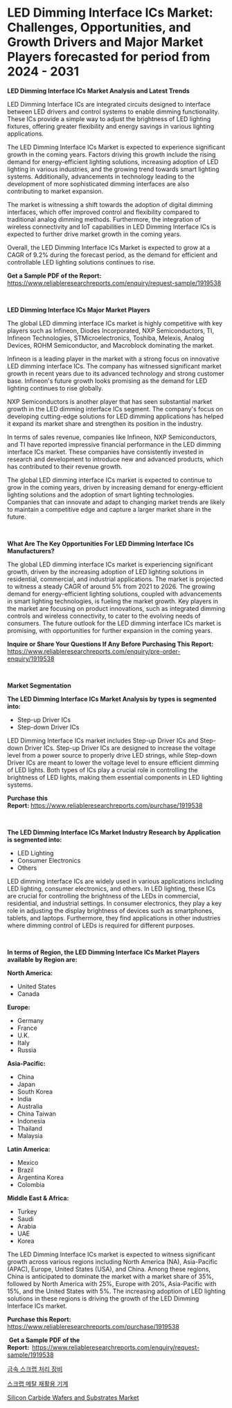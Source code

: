 <p><h1>LED Dimming Interface ICs Market: Challenges, Opportunities, and Growth Drivers and Major Market Players forecasted for period from 2024 - 2031</h1></p><p><strong>LED Dimming Interface ICs Market Analysis and Latest Trends</strong></p>
<p><p>LED Dimming Interface ICs are integrated circuits designed to interface between LED drivers and control systems to enable dimming functionality. These ICs provide a simple way to adjust the brightness of LED lighting fixtures, offering greater flexibility and energy savings in various lighting applications.</p><p>The LED Dimming Interface ICs Market is expected to experience significant growth in the coming years. Factors driving this growth include the rising demand for energy-efficient lighting solutions, increasing adoption of LED lighting in various industries, and the growing trend towards smart lighting systems. Additionally, advancements in technology leading to the development of more sophisticated dimming interfaces are also contributing to market expansion.</p><p>The market is witnessing a shift towards the adoption of digital dimming interfaces, which offer improved control and flexibility compared to traditional analog dimming methods. Furthermore, the integration of wireless connectivity and IoT capabilities in LED Dimming Interface ICs is expected to further drive market growth in the coming years.</p><p>Overall, the LED Dimming Interface ICs Market is expected to grow at a CAGR of 9.2% during the forecast period, as the demand for efficient and controllable LED lighting solutions continues to rise.</p></p>
<p><strong>Get a Sample PDF of the Report:&nbsp;</strong> <a href="https://www.reliableresearchreports.com/enquiry/request-sample/1919538">https://www.reliableresearchreports.com/enquiry/request-sample/1919538</a></p>
<p>&nbsp;</p>
<p><strong>LED Dimming Interface ICs Major Market Players</strong></p>
<p><p>The global LED dimming interface ICs market is highly competitive with key players such as Infineon, Diodes Incorporated, NXP Semiconductors, TI, Infineon Technologies, STMicroelectronics, Toshiba, Melexis, Analog Devices, ROHM Semiconductor, and Macroblock dominating the market.</p><p>Infineon is a leading player in the market with a strong focus on innovative LED dimming interface ICs. The company has witnessed significant market growth in recent years due to its advanced technology and strong customer base. Infineon's future growth looks promising as the demand for LED lighting continues to rise globally.</p><p>NXP Semiconductors is another player that has seen substantial market growth in the LED dimming interface ICs segment. The company's focus on developing cutting-edge solutions for LED dimming applications has helped it expand its market share and strengthen its position in the industry.</p><p>In terms of sales revenue, companies like Infineon, NXP Semiconductors, and TI have reported impressive financial performance in the LED dimming interface ICs market. These companies have consistently invested in research and development to introduce new and advanced products, which has contributed to their revenue growth.</p><p>The global LED dimming interface ICs market is expected to continue to grow in the coming years, driven by increasing demand for energy-efficient lighting solutions and the adoption of smart lighting technologies. Companies that can innovate and adapt to changing market trends are likely to maintain a competitive edge and capture a larger market share in the future.</p></p>
<p>&nbsp;</p>
<p><strong>What Are The Key Opportunities For LED Dimming Interface ICs Manufacturers?</strong></p>
<p><p>The global LED dimming interface ICs market is experiencing significant growth, driven by the increasing adoption of LED lighting solutions in residential, commercial, and industrial applications. The market is projected to witness a steady CAGR of around 5% from 2021 to 2026. The growing demand for energy-efficient lighting solutions, coupled with advancements in smart lighting technologies, is fueling the market growth. Key players in the market are focusing on product innovations, such as integrated dimming controls and wireless connectivity, to cater to the evolving needs of consumers. The future outlook for the LED dimming interface ICs market is promising, with opportunities for further expansion in the coming years.</p></p>
<p><strong>Inquire or Share Your Questions If Any Before Purchasing This Report:</strong> <a href="https://www.reliableresearchreports.com/enquiry/pre-order-enquiry/1919538">https://www.reliableresearchreports.com/enquiry/pre-order-enquiry/1919538</a></p>
<p>&nbsp;</p>
<p><strong>Market Segmentation</strong></p>
<p><strong>The LED Dimming Interface ICs Market Analysis by types is segmented into:</strong></p>
<p><ul><li>Step-up Driver ICs</li><li>Step-down Driver ICs</li></ul></p>
<p><p>LED Dimming Interface ICs market includes Step-up Driver ICs and Step-down Driver ICs. Step-up Driver ICs are designed to increase the voltage level from a power source to properly drive LED strings, while Step-down Driver ICs are meant to lower the voltage level to ensure efficient dimming of LED lights. Both types of ICs play a crucial role in controlling the brightness of LED lights, making them essential components in LED lighting systems.</p></p>
<p><strong>Purchase this Report:&nbsp;</strong><a href="https://www.reliableresearchreports.com/purchase/1919538">https://www.reliableresearchreports.com/purchase/1919538</a></p>
<p>&nbsp;</p>
<p><strong>The LED Dimming Interface ICs Market Industry Research by Application is segmented into:</strong></p>
<p><ul><li>LED Lighting</li><li>Consumer Electronics</li><li>Others</li></ul></p>
<p><p>LED dimming interface ICs are widely used in various applications including LED lighting, consumer electronics, and others. In LED lighting, these ICs are crucial for controlling the brightness of the LEDs in commercial, residential, and industrial settings. In consumer electronics, they play a key role in adjusting the display brightness of devices such as smartphones, tablets, and laptops. Furthermore, they find applications in other industries where dimming control of LEDs is required for different purposes.</p></p>
<p>&nbsp;</p>
<p><strong>In terms of Region, the LED Dimming Interface ICs Market Players available by Region are:</strong></p>
<p>
    <p> <strong> North America: </strong>
        <ul>
            <li>United States</li>
            <li>Canada</li>
        </ul>
        </p> 
    <p> <strong> Europe: </strong>
        <ul>
            <li>Germany</li>
            <li>France</li>
            <li>U.K.</li>
            <li>Italy</li>
            <li>Russia</li>
        </ul>
        </p> 
    <p> <strong> Asia-Pacific: </strong>
        <ul>
            <li>China</li>
            <li>Japan</li>
            <li>South Korea</li>
            <li>India</li>
            <li>Australia</li>
            <li>China Taiwan</li>
            <li>Indonesia</li>
            <li>Thailand</li>
            <li>Malaysia</li>
        </ul>
        </p> 
    <p> <strong> Latin America: </strong>
        <ul>
            <li>Mexico</li>
            <li>Brazil</li>
            <li>Argentina Korea</li>
            <li>Colombia</li>
        </ul>
        </p> 
    <p> <strong> Middle East & Africa: </strong>
        <ul>
            <li>Turkey</li>
            <li>Saudi</li>
            <li>Arabia</li>
            <li>UAE</li>
            <li>Korea</li>
        </ul>
    </p>
    </p>
<p><p>The LED Dimming Interface ICs market is expected to witness significant growth across various regions including North America (NA), Asia-Pacific (APAC), Europe, United States (USA), and China. Among these regions, China is anticipated to dominate the market with a market share of 35%, followed by North America with 25%, Europe with 20%, Asia-Pacific with 15%, and the United States with 5%. The increasing adoption of LED lighting solutions in these regions is driving the growth of the LED Dimming Interface ICs market.</p></p>
<p><strong>Purchase this Report: </strong><a href="https://www.reliableresearchreports.com/purchase/1919538">https://www.reliableresearchreports.com/purchase/1919538</a></p>
<p>&nbsp;<strong>Get a Sample PDF of the Report:&nbsp;&nbsp;</strong><a href="https://www.reliableresearchreports.com/enquiry/request-sample/1919538">https://www.reliableresearchreports.com/enquiry/request-sample/1919538</a></p>
<p><strong></strong></p>
<p><p><a href="https://github.com/sammyUltyylrich9067856/Market-Research-Report-List-1/blob/main/445174613082.md">금속 스크랩 처리 장비</a></p><p><a href="https://github.com/Elenrrera7685/Market-Research-Report-List-1/blob/main/642657213081.md">스크랩 메탈 재활용 기계</a></p><p><a href="https://github.com/Whitneyboyettebo9kiw7yr13/Market-Research-Report-List-1/blob/main/silicon-carbide-wafers-and-substrates-market.md">Silicon Carbide Wafers and Substrates Market</a></p></p>
